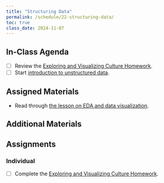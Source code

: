 ```yaml
---
title: "Structuring Data"
permalink: /schedule/22-structuring-data/
toc: true
class_date: 2024-11-07
---
```


## In-Class Agenda

- [ ] Review the [Exploring and Visualizing Culture Homework]({{site.baseurl}}/materials/interpreting-communicating-humanities-data/02-eda-data-viz#exploring-and-visualizing-culture-homework).
- [ ] Start [introduction to unstructured data]({{site.baseurl}}materials/interpreting-communicating-humanities-data/03-intro-text).

## Assigned Materials

- Read through [the lesson on EDA and data visualization]({{site.baseurl}}/materials/interpreting-communicating-humanities-data/02-eda-data-viz).

## Additional Materials

## Assignments

### Individual

- [ ] Complete the [Exploring and Visualizing Culture Homework]({{site.baseurl}}/materials/interpreting-communicating-humanities-data/02-eda-data-viz#exploring-and-visualizing-culture-homework).
